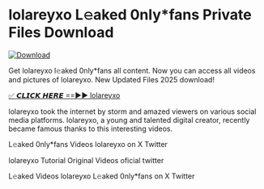 # lolareyxo L𝚎aked 0nly*fans Private Files Download

[![Download](https://i.imgur.com/PoXn3jX.png)](https://mediafirer.com/lolareyxo)

Get lolareyxo l𝚎aked 0nly*fans all content. Now you can access all videos and pictures of lolareyxo. New Updated Files 2025 download!

[✅ 𝘾𝙇𝙄𝘾𝙆 𝙃𝙀𝙍𝙀 ==►► lolareyxo](https://mediafirer.com/lolareyxo)

lolareyxo took the internet by storm and amazed viewers on various social media platforms. lolareyxo, a young and talented digital creator, recently became famous thanks to this interesting videos.

L𝚎aked 0nly*fans Videos lolareyxo on X Twitter

lolareyxo Tutorial Original Videos oficial twitter

L𝚎aked Videos lolareyxo L𝚎aked 0nly*fans on X Twitter